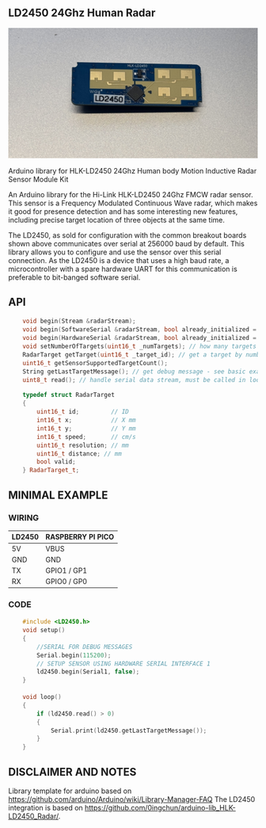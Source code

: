 ## LD2450 24Ghz Human Radar

![LD2450](./documentation/images/IMG_2780.jpg)


Arduino library for HLK-LD2450 24Ghz Human body Motion Inductive Radar Sensor Module Kit

An Arduino library for the Hi-Link HLK-LD2450 24Ghz FMCW radar sensor. This sensor is a Frequency Modulated Continuous Wave radar, which makes it good for presence detection and has some interesting new features, including precise target location of three objects at the same time.

The LD2450, as sold for configuration with the common breakout boards shown above communicates over serial at 256000 baud by default. This library allows you to configure and use the sensor over this serial connection. As the LD2450 is a device that uses a high baud rate, a microcontroller with a spare hardware UART for this communication is preferable to bit-banged software serial.


## API

```c++
    void begin(Stream &radarStream);
    void begin(SoftwareSerial &radarStream, bool already_initialized = false);
    void begin(HardwareSerial &radarStream, bool already_initialized = false); // setup sensor with given Hardware Serial instance such as Serial1
    void setNumberOfTargets(uint16_t _numTargets); // how many targets should be parsed - limit is three on current ld2450 firmware
    RadarTarget getTarget(uint16_t _target_id); // get a target by number from 0 - getSensorSupportedTargetCount()
    uint16_t getSensorSupportedTargetCount();
    String getLastTargetMessage(); // get debug message - see basic example
    uint8_t read(); // handle serial data stream, must be called in loop
```

```c++
    typedef struct RadarTarget
    {
        uint16_t id;         // ID
        int16_t x;           // X mm
        int16_t y;           // Y mm
        int16_t speed;       // cm/s
        uint16_t resolution; // mm
        uint16_t distance; // mm
        bool valid;
    } RadarTarget_t;
```

## MINIMAL EXAMPLE

### WIRING

| LD2450 | RASPBERRY PI PICO |
|--------|-------------------|
| 5V     | VBUS              |
| GND    | GND               |
| TX     | GPIO1 / GP1       |
| RX     | GPIO0 / GP0       |

### CODE

```c++
    #include <LD2450.h>
    void setup()
    {
        //SERIAL FOR DEBUG MESSAGES
        Serial.begin(115200);
        // SETUP SENSOR USING HARDWARE SERIAL INTERFACE 1
        ld2450.begin(Serial1, false);  
    }

    void loop()
    {
        if (ld2450.read() > 0)
        {
            Serial.print(ld2450.getLastTargetMessage());
        }
    }
```

## DISCLAIMER AND NOTES

Library template for arduino based on https://github.com/arduino/Arduino/wiki/Library-Manager-FAQ
The LD2450 integration is based on https://github.com/0ingchun/arduino-lib_HLK-LD2450_Radar/.
